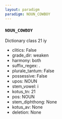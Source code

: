 ```yaml
---
layout: paradigm
paradigm: NOUN_COWBOY
---
```

### ` NOUN_COWBOY `

Dictionary class 21 iy
* clitics: False
* grade_dir: weaken
* harmony: both
* suffix_regex: .
* plurale_tantum: False
* possessive: False
* upos: NOUN
* stem_vowel: i
* kotus_tn: 21
* pos: NOUN
* stem_diphthong: None
* kotus_av: None
* deletion: None
